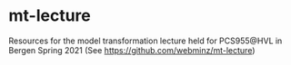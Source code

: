 # mt-lecture
Resources for the model transformation lecture held for PCS955@HVL in Bergen Spring 2021 (See https://github.com/webminz/mt-lecture)

